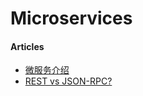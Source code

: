 # Microservices

#### Articles
* [微服务介绍](http://www.oschina.net/translate/introduction-to-microservices)
* [REST vs JSON-RPC?](http://stackoverflow.com/questions/15056878/rest-vs-json-rpc)
